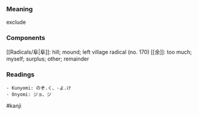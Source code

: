 ### Meaning

exclude

### Components

[[Radicals/阜|阜]]: hill; mound; left village radical (no. 170) [[余]]: too much; myself; surplus; other; remainder

### Readings

```
- Kunyomi: のぞ.く、-よ.け
- Onyomi: ジョ、ジ
```

#kanji
